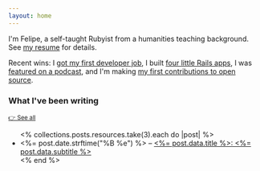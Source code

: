 ```yaml
---
layout: home
---
```


I'm Felipe, a self-taught Rubyist from a humanities teaching background. See [my resume](/about) for details.

Recent wins: I [got my first developer job](/posts/2022/how-to-find-ruby-rails-jobs), I built [four little Rails apps](/posts/2022/doctor-lookup-health-provider-search-tool), I was [featured on a podcast](https://rubyrogues.com/bridgetown-rb-ft-felipe-vogel-ruby-526), and I'm making [my first contributions to open source](/about/#open-source-contributions).

### What I've been writing

<small>[👉 See all](/posts/)</small>

<ul>
  <% collections.posts.resources.take(3).each do |post| %>
    <li>
      <%= post.date.strftime("%B %e") %> – <a href="<%= post.relative_url %>">
      <%= post.data.title %>: <%= post.data.subtitle %></a>
    </li>
  <% end %>
</ul>
